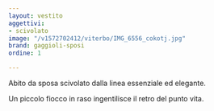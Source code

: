 ```yaml
---
layout: vestito
aggettivi:
- scivolato
image: "/v1572702412/viterbo/IMG_6556_cokotj.jpg"
brand: gaggioli-sposi
ordine: 1

---
```

Abito da sposa scivolato dalla linea essenziale ed elegante.

Un piccolo fiocco in raso ingentilisce il retro del punto vita.